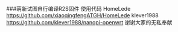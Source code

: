 ###萌新试图自行编译R2S固件
使用代码
HomeLede https://github.com/xiaoqingfengATGH/HomeLede
klever1988 https://github.com/klever1988/nanopi-openwrt
谢谢大家的无私奉献
